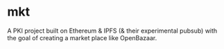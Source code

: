 # mkt
A PKI project built on Ethereum &amp; IPFS (&amp; their experimental pubsub) with the goal of creating a market place like OpenBazaar. 
